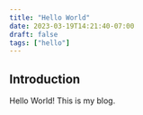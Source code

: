 ```yaml
---
title: "Hello World"
date: 2023-03-19T14:21:40-07:00
draft: false
tags: ["hello"]
---
```


## Introduction

Hello World! This is my blog.
